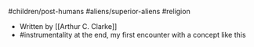 #children/post-humans  #aliens/superior-aliens #religion 

- Written by [[Arthur C. Clarke]]
- #instrumentality at the end, my first encounter with a concept like this